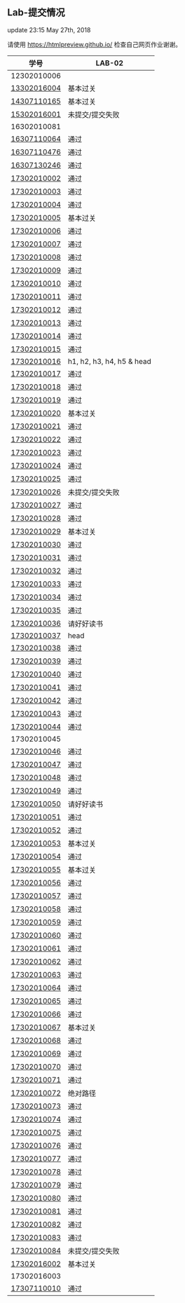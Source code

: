 Lab-提交情况
---------------
update 23:15 May 27th, 2018

请使用 https://htmlpreview.github.io/ 检查自己网页作业谢谢。

|学号|LAB-02|
|---|---|
|12302010006||
|[13302016004](https://github.com/13302016004/fdu-17ss-lab)|基本过关|
|[14307110165](https://github.com/huohuayuzhong/fdu-17ss-web-lab)|基本过关|
|[15302016001](https://github.com/HarryParkKR)|未提交/提交失败|
|16302010081||
|[16307110064](https://github.com/StrayBird-ATSH/fdu-17ss-web-lab)|通过|
|[16307110476](https://github.com/xinyuetang/17ssWebLab)|通过|
|[16307130246](https://github.com/DanielDFY/fdu-17ss-web-lab)|通过|
|[17302010002](https://github.com/HNoodles/fdu-17ss-web-lab)|通过|
|[17302010003](https://github.com/Kosphere/fdu-17ss-web-lab)|通过|
|[17302010004](https://github.com/MickeysClubhouse/Lab)|通过|
|[17302010005](https://github.com/LHQ005/fdu-17ss-web-lab )|基本过关|
|[17302010006](https://github.com/zxylalalalala/fdu-17ss-web-lab)|通过|
|[17302010007](https://github.com/whisIS/fdu-17ss-web-lab )|通过|
|[17302010008](https://github.com/smiaok/LAB)|通过|
|[17302010009](https://github.com/lyf21/17ss-Web-Lab)|通过|
|[17302010010](https://github.com/Reimugo/fdu-17ss-web-lab )|通过|
|[17302010011](https://github.com/TMXwxm/fdu-17ss-web-lab )|通过|
|[17302010012](https://github.com/SyIar/fdu-17ss-web-lab )|通过|
|[17302010013](https://github.com/olnytowalk/Lab)|通过|
|[17302010014](https://github.com/Vkshiki/fdu-17ss-web-lab )|通过|
|[17302010015](https://github.com/shixiaji/lab)|通过|
|[17302010016](https://github.com/ppsh41/lab2)|h1, h2, h3, h4, h5 & head|
|[17302010017](https://github.com/CrazyBlueStorm/17302010017)|通过|
|[17302010018](https://github.com/UOHZYRAHCAZ/fdu-17ss-web-lab )|通过|
|[17302010019](https://github.com/LiuJian000/fdu-17ss-web-lab)|通过|
|[17302010020](https://github.com/HeroXMK/fdu-17ss-web-lab )|基本过关|
|[17302010021](https://github.com/linchenlinchen/fdu-17ss-web-lab )|通过|
|[17302010022](https://github.com/17sslinguopeng/lab02)|通过|
|[17302010023](https://github.com/17ssyanmoufu/2018web)|通过|
|[17302010024](https://github.com/Jedar/fdu-17ss-web-lab )|通过|
|[17302010025](https://github.com/FDChongLi/Lab)|通过|
|[17302010026](https://github.com/17ssDP/fdu-17ss-web-lab)|未提交/提交失败|
|[17302010027](https://github.com/gjfang/fdu-17ss-web-lab )|通过|
|[17302010028](https://github.com/250here/fdu-17ss-web-lab )|通过|
|[17302010029](https://github.com/Lu-yq/Lab2-Lu)|基本过关|
|[17302010030](https://github.com/Shenjiahui/17302010030)|通过|
|[17302010031](https://github.com/yongli0510/fdu-17ss-web-lab )|通过|
|[17302010032](https://github.com/FDYZHao/fdu-17ss-web-lab )|通过|
|[17302010033](https://github.com/zhan-zhai/fdu-17ss-web-lab)|通过|
|[17302010034](https://github.com/ddf1826120803/DDF-WebLab)|通过|
|[17302010035](https://github.com/17302010035/17302010035_lab02)|通过|
|[17302010036](https://github.com/ShiningSelina/Lab)|请好好读书|
|[17302010037](https://github.com/DarkSpooky/fdu-17ss-web-lab)|head|
|[17302010038](https://github.com/whw19991003/fdu-17ss-web-lab )|通过|
|[17302010039](https://github.com/Kyle-Dwyer)|通过|
|[17302010040](https://github.com/17302010040/Lab)|通过|
|[17302010041](https://github.com/fd17302010041/lab2)|通过|
|[17302010042](https://github.com/xyt111/Lab2)|通过|
|[17302010043](https://github.com/Backtrackhhh/fdu-17ss-web-lab )|通过|
|[17302010044](https://github.com/LinXQ990923/webLab)|通过|
|17302010045||
|[17302010046](https://github.com/chenyu233/Lab)|通过|
|[17302010047](https://github.com/AkashicLog/lab)|通过|
|[17302010048](https://github.com/Dxenlo/fdu-17ss-web-lab )|通过|
|[17302010049](https://github.com/126pikaqiu/fdu-17ss-web-lab)|通过|
|[17302010050](https://github.com/xiaxia112/fdu-17ss-web-lab)|请好好读书|
|[17302010051](https://github.com/MrYangHui/fdu-17ss-web-lab )|通过|
|[17302010052](https://github.com/zhanghaozhang/fdu-17ss-web-lab )|通过|
|[17302010053](https://github.com/zhsyy/fdu-17ss-web-lab )|基本过关|
|[17302010054](https://github.com/erica8)|通过|
|[17302010055](https://github.com/17302010055/fdu-17ss-web-lab )|基本过关|
|[17302010056](https://github.com/ShanHuaSHa/fdu-17ss-web-lab )|通过|
|[17302010057](https://github.com/HuDanMonster/fdu-17ss-web-lab)|通过|
|[17302010058](https://github.com/fudanwangqidi/fdu-17ss-web-lab )|通过|
|[17302010059](https://github.com/clearlove1/fdu-17ss-web-lab )|通过|
|[17302010060](https://github.com/chenghgh/fdu-17ss-web-lab )|通过|
|[17302010061](https://github.com/lzhnl/web1-17302010061)|通过|
|[17302010062](https://github.com/InaYan/lab2)|通过|
|[17302010063](https://github.com/Currycurrycurry)|通过|
|[17302010064](https://github.com/comingwinter1234/labwork)|通过|
|[17302010065](https://github.com/Achillessanger/Lab)|通过|
|[17302010066](https://github.com/programmerwcn/lab-17302010066)|通过|
|[17302010067](https://github.com/fd17302010067/fdu-17ss-web-lab )|基本过关|
|[17302010068](https://github.com/zhangcen456/fdu-17ss-web-lab )|通过|
|[17302010069](https://github.com/fd17302010069/fdu-17ss-web-lab )|通过|
|[17302010070](https://github.com/LALASeason/fdu-17ss-web-lab)|通过|
|[17302010071](https://github.com/xiaoxiaobai173020/fdu-17ss-web-lab)|通过|
|[17302010072](https://github.com/MrYiDing/fdu-17ss-web-lab)|绝对路径|
|[17302010073](https://github.com/humenghan/Lab-Homework)|通过|
|[17302010074](https://github.com/Rheashizhou/Lab)|通过|
|[17302010075](https://github.com/lsumx/Lab)|通过|
|[17302010076](https://github.com/zyhlx/fdu-17ss-web-lab )|通过|
|[17302010077](https://github.com/HXX5656/lab)|通过|
|[17302010078](https://github.com/NNNlemon/fdu-17ss-web-lab )|通过|
|[17302010079](https://github.com/SongYijing/LAB)|通过|
|[17302010080](https://github.com/Carvendish/fdu-17ss-web-lab )|通过|
|[17302010081](https://github.com/LuoRongLuoRong/fdu-17ss-web-lab )|通过|
|[17302010082](https://github.com/bixiongquan/fdu-17ss-web-lab)|通过|
|[17302010083](https://github.com/olallaland/fdu-17ss-web-lab )|通过|
|[17302010084](https://github.com/jeffrey0706/fdu-17ss-web-lab)|未提交/提交失败|
|[17302016002](https://github.com/17sstmk/fdu-17ss-web-lab )|基本过关|
|17302016003||
|[17307110010](https://github.com/Lame-Lamb/fdu-17ss-web-lab )|通过|
